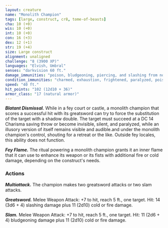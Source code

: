 ```yaml
---
layout: creature
name: "Monolith Champion"
tags: [large, construct, cr8, tome-of-beasts]
cha: 10 (+0)
wis: 10 (+0)
int: 10 (+0)
con: 16 (+3)
dex: 12 (+1)
str: 19 (+4)
size: Large construct
alignment: unaligned
challenge: "8 (3900 XP)"
languages: "Elvish, Umbral"
senses: "darkvision 60 ft."
damage_immunities: "poison, bludgeoning, piercing, and slashing from nonmagical weapons that aren't adamantine"
condition_immunities: "charmed, exhaustion, frightened, paralyzed, poisoned"
speed: "40 ft."
hit_points: "102 (12d10 + 36)"
armor_class: "17 (natural armor)"
---
```


***Blatant Dismissal.*** While in a fey court or castle, a monolith champion that scores a successful hit with its greatsword can try to force the substitution of the target with a shadow double. The target must succeed at a DC 14 Charisma saving throw or become invisible, silent, and paralyzed, while an illusory version of itself remains visible and audible.and under the monolith champion's control, shouting for a retreat or the like. Outside fey locales, this ability does not function.

***Fey Flame.*** The ritual powering a monolith champion grants it an inner flame that it can use to enhance its weapon or its fists with additional fire or cold damage, depending on the construct's needs.

### Actions

***Multiattack.*** The champion makes two greatsword attacks or two slam attacks.

***Greatsword.*** Melee Weapon Attack: +7 to hit, reach 5 ft., one target. Hit: 14 (3d6 + 4) slashing damage plus 11 (2d10) cold or fire damage.

***Slam.*** Melee Weapon Attack: +7 to hit, reach 5 ft., one target. Hit: 11 (2d6 + 4) bludgeoning damage plus 11 (2d10) cold or fire damage.

